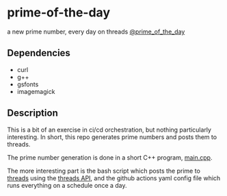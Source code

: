 
# prime-of-the-day

a new prime number, every day on threads [@prime_of_the_day](https://www.threads.net/@prime_of_the_day)

## Dependencies

- curl
- g++
- gsfonts
- imagemagick

## Description

This is a bit of an exercise in ci/cd orchestration, but nothing particularly
interesting.  In short, this repo generates prime numbers and posts them to
threads.

The prime number generation is done in a short C++ program, [main.cpp](main.cpp).

The more interesting part is the bash script which posts the prime to
[threads](https://www.threads.net) using the [threads
API](https://developers.facebook.com/docs/threads/), and the github actions yaml
config file which runs everything on a schedule once a day.

